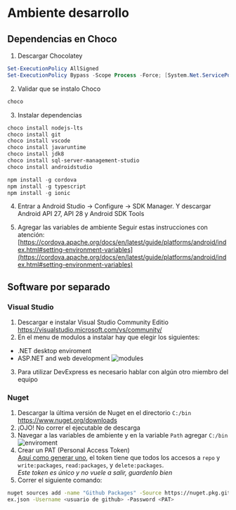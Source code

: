 # Ambiente desarrollo
## Dependencias en Choco
1. Descargar Chocolatey
```powershell
Set-ExecutionPolicy AllSigned
Set-ExecutionPolicy Bypass -Scope Process -Force; [System.Net.ServicePointManager]::SecurityProtocol = [System.Net.ServicePointManager]::SecurityProtocol -bor 3072; iex ((New-Object System.Net.WebClient).DownloadString('https://chocolatey.org/install.ps1'))
```

2. Validar que se instalo Choco
```powershell
choco
```

3. Instalar dependencias
```powershell
choco install nodejs-lts
choco install git
choco install vscode
choco install javaruntime
choco install jdk8
choco install sql-server-management-studio
choco install androidstudio

npm install -g cordova
npm install -g typescript
npm install -g ionic
```
4. Entrar a Android Studio -> Configure -> SDK Manager. Y descargar Android API 27, API 28 y Android SDK Tools

5. Agregar las variables de ambiente
Seguir estas instrucciones con atención: [https://cordova.apache.org/docs/en/latest/guide/platforms/android/index.html#setting-environment-variables](https://cordova.apache.org/docs/en/latest/guide/platforms/android/index.html#setting-environment-variables)

## Software por separado
### Visual Studio
1. Descargar e instalar Visual Studio Community Editio
https://visualstudio.microsoft.com/vs/community/
2. En el menu de modulos a instalar hay que elegir los siguientes:
- .NET desktop enviroment
- ASP.NET and web development
![modules](https://visualstudio.microsoft.com/wp-content/uploads/2017/02/Community-page-installer-1.png)
3. Para utilizar DevExpress es necesario hablar con algún otro miembro del equipo

### Nuget
1. Descargar la última versión de Nuget en el directorio `C:/bin`
https://www.nuget.org/downloads
2. ¡OJO! No correr el ejecutable de descarga
3. Navegar a las variables de ambiente y en la variable `Path` agregar `C:/bin`
![enviroment](https://trevorsullivan.net/wp-content/uploads/2016/07/Environment-Variables.png)
4. Crear un PAT (Personal Access Token)  
[Aquí como generar uno](https://help.github.com/en/github/authenticating-to-github/creating-a-personal-access-token-for-the-command-line), el token tiene que todos los accesos a `repo` y `write:packages`, `read:packages`, y `delete:packages`.  
*Este token es único y no vuele a salir, guardenlo bien*
5. Correr el siguiente comando:
```bash
nuget sources add -name "Github Packages" -Source https://nuget.pkg.github.com/procesoseficientes/ind
ex.json -Username <usuario de github> -Password <PAT>
```